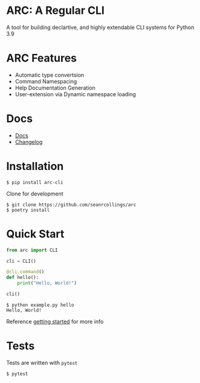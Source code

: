 # ARC: A Regular CLI
A tool for building declartive, and highly extendable CLI systems for Python 3.9

# ARC Features
- Automatic type convertsion
- Command Namespacing
- Help Documentation Generation
- User-extension via Dynamic namespace loading

# Docs
- [Docs](http://arc.seanrcollings.com)
- [Changelog](https://github.com/seanrcollings/arc/wiki/Changelog)

# Installation

```
$ pip install arc-cli
```

Clone for development
```
$ git clone https://github.com/seanrcollings/arc
$ poetry install
```


# Quick Start

```py
from arc import CLI

cli = CLI()

@cli.command()
def hello():
    print("Hello, World!")

cli()
```

```
$ python example.py hello
Hello, World!
```
Reference [getting started](https://github.com/seanrcollings/arc/wiki) for more info

# Tests
Tests are written with `pytest`
```
$ pytest
```


